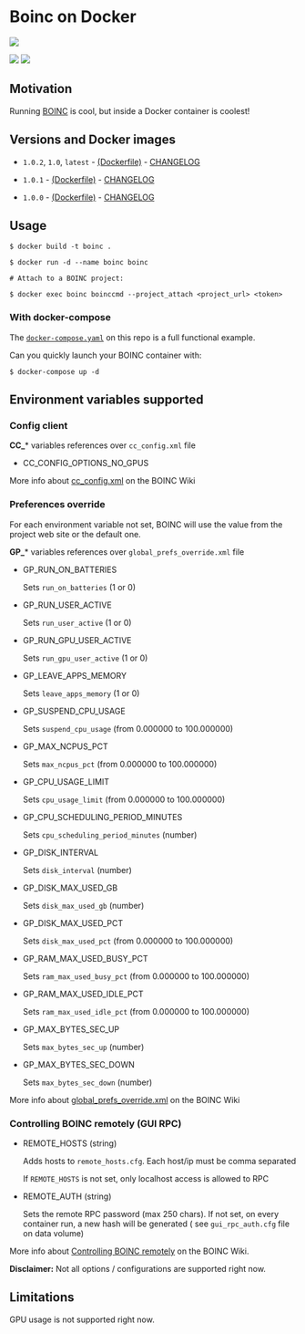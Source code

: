 # Boinc on Docker

[![](https://github.com/dcorto/boinc/actions/workflows/main.yml/badge.svg)](https://github.com/dcorto/boinc/actions/workflows/main.yml)

[![](https://img.shields.io/docker/image-size/thedavis/boinc/1.0.2)](#)
[![](https://img.shields.io/docker/pulls/thedavis/boinc)](#)

## Motivation

Running [BOINC](https://boinc.berkeley.edu/) is cool, but inside a Docker container is coolest!

## Versions and Docker images

* `1.0.2`, `1.0`, `latest` - [(Dockerfile)](https://github.com/dcorto/boinc/blob/v1.0.1/Dockerfile) - [CHANGELOG](https://github.com/dcorto/boinc/blob/v1.0.2/CHANGELOG.md)

* `1.0.1` - [(Dockerfile)](https://github.com/dcorto/boinc/blob/v1.0.1/Dockerfile) - [CHANGELOG](https://github.com/dcorto/boinc/blob/v1.0.1/CHANGELOG.md)

* `1.0.0` - [(Dockerfile)](https://github.com/dcorto/boinc/blob/v1.0.0/Dockerfile) - [CHANGELOG](https://github.com/dcorto/boinc/blob/v1.0.0/CHANGELOG.md)

## Usage

```
$ docker build -t boinc .

$ docker run -d --name boinc boinc

# Attach to a BOINC project:

$ docker exec boinc boinccmd --project_attach <project_url> <token>

```

### With docker-compose

The [`docker-compose.yaml`](docker-compose.yaml) on this repo is a full functional example.

Can you quickly launch your BOINC container with:

```
$ docker-compose up -d
```

## Environment variables supported

### Config client

**CC_*** variables references over `cc_config.xml` file

- CC_CONFIG_OPTIONS_NO_GPUS

More info about [cc_config.xml](https://boinc.berkeley.edu/wiki/Client_configuration) on the BOINC Wiki

### Preferences override

For each environment variable not set, BOINC will use the value from the project web site or the default one.

**GP_*** variables references over `global_prefs_override.xml` file

- GP_RUN_ON_BATTERIES

  Sets `run_on_batteries` (1 or 0)

- GP_RUN_USER_ACTIVE

  Sets `run_user_active` (1 or 0)

- GP_RUN_GPU_USER_ACTIVE

  Sets `run_gpu_user_active` (1 or 0)

- GP_LEAVE_APPS_MEMORY

  Sets `leave_apps_memory` (1 or 0)

- GP_SUSPEND_CPU_USAGE

  Sets `suspend_cpu_usage` (from 0.000000 to 100.000000)

- GP_MAX_NCPUS_PCT

  Sets `max_ncpus_pct` (from 0.000000 to 100.000000)

- GP_CPU_USAGE_LIMIT

  Sets `cpu_usage_limit` (from 0.000000 to 100.000000)

- GP_CPU_SCHEDULING_PERIOD_MINUTES

  Sets `cpu_scheduling_period_minutes` (number)

- GP_DISK_INTERVAL

  Sets `disk_interval` (number)

- GP_DISK_MAX_USED_GB

  Sets `disk_max_used_gb` (number)

- GP_DISK_MAX_USED_PCT

  Sets `disk_max_used_pct` (from 0.000000 to 100.000000)

- GP_RAM_MAX_USED_BUSY_PCT

  Sets `ram_max_used_busy_pct` (from 0.000000 to 100.000000)

- GP_RAM_MAX_USED_IDLE_PCT

  Sets `ram_max_used_idle_pct` (from 0.000000 to 100.000000)

- GP_MAX_BYTES_SEC_UP

  Sets `max_bytes_sec_up` (number)

- GP_MAX_BYTES_SEC_DOWN

  Sets `max_bytes_sec_down` (number)

More info about [global_prefs_override.xml](https://boinc.berkeley.edu/wiki/Global_prefs_override.xml) on the BOINC Wiki

### Controlling BOINC remotely (GUI RPC)

- REMOTE_HOSTS (string)

  Adds hosts to `remote_hosts.cfg`. Each host/ip must be comma separated

  If `REMOTE_HOSTS` is not set, only localhost access is allowed to RPC

- REMOTE_AUTH (string)

  Sets the remote RPC password (max 250 chars). If not set, on every container run, a new hash will be generated ( see `gui_rpc_auth.cfg` file on data volume)

More info about [Controlling BOINC remotely](https://boinc.berkeley.edu/wiki/Controlling_BOINC_remotely) on the BOINC Wiki.

**Disclaimer:** Not all options / configurations are supported right now.

## Limitations

GPU usage is not supported right now.
